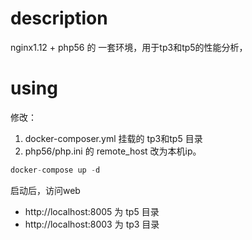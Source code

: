 # description
nginx1.12 + php56 的 一套环境，用于tp3和tp5的性能分析，


# using
修改：
1. docker-composer.yml 挂载的 tp3和tp5 目录
2. php56/php.ini 的 remote_host 改为本机ip。



```c
docker-compose up -d
```

启动后，访问web
 * http://localhost:8005 为 tp5 目录
 * http://localhost:8003 为 tp3 目录